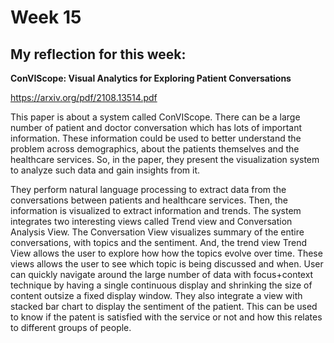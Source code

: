 # Week 15

## My reflection for this week: 
**ConVIScope: Visual Analytics for Exploring Patient Conversations**

https://arxiv.org/pdf/2108.13514.pdf

This paper is about a system called ConVIScope. There can be a large number of patient and doctor conversation which has lots of important information. These information could be used to better understand the problem across demographics, about the patients themselves and the healthcare services. So, in the paper, they present the visualization system to analyze such data and gain insights from it.

They perform natural language processing to extract data from the conversations between patients and healthcare services. Then, the information is visualized to extract information and trends. The system integrates two interesting views called Trend view and Conversation Analysis View. The Conversation View visualizes summary of the entire conversations, with topics and the sentiment. And, the trend view Trend View allows the user to explore how how the topics evolve over time. These views allows the user to see which topic is being discussed and when. User can quickly navigate around the large number of data with focus+context technique by having a single continuous display and shrinking the size of content outsize a fixed display window. They also integrate a view with stacked bar chart to display the sentiment of the patient. This can be used to know if the patent is satisfied with the service or not and how this relates to different groups of people.
